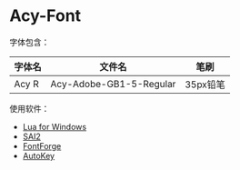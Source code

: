 # Acy-Font
字体包含：

|字体名|文件名|笔刷|
|-|-|-|
|Acy R|Acy-Adobe-GB1-5-Regular|35px铅笔|

使用软件：
* [Lua for Windows](https://github.com/rjpcomputing/luaforwindows)
* [SAI2](https://saier.me/sai2)
* [FontForge](https://fontforge.github.io)
* [AutoKey](https://github.com/lxfly2000/AutoKey)
